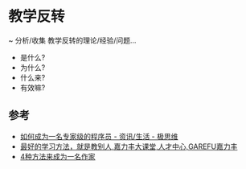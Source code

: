 # 教学反转
~ 分析/收集 教学反转的理论/经验/问题...

- 是什么?
- 为什么?
- 什么来?
- 有效嘛?


## 参考

- [如何成为一名专家级的程序员 - 资讯/生活 - 极思维](http://www.topthink.com/topic/9863.html)
- [最好的学习方法，就是教别人,嘉力丰大课堂,人才中心,GAREFU嘉力丰](http://www.garefu.com/Talent_view.asp?id=146)
- [4种方法来成为一名作家](http://zh.wikihow.com/%E6%88%90%E4%B8%BA%E4%B8%80%E5%90%8D%E4%BD%9C%E5%AE%B6)